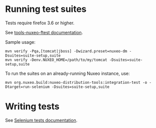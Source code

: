 # Running test suites

Tests require firefox 3.6 or higher.

See [tools-nuxeo-ftest documentation](https://github.com/nuxeo/tools-nuxeo-ftest).

Sample usage:

    mvn verify -Pqa,[tomcat|jboss] -Dwizard.preset=nuxeo-dm -Dsuites=suite-setup,suite
    mvn verify -Denv.NUXEO_HOME=/path/to/my/tomcat -Dsuites=suite-setup,suite

To run the suites on an already-running Nuxeo instance, use:

    mvn org.nuxeo.build:nuxeo-distribution-tools:integration-test -o -Dtarget=run-selenium -Dsuites=suite-setup,suite

# Writing tests

See [Selenium tests documentation](http://doc.nuxeo.com/x/eQQz).
